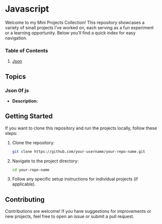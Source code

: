 
# Javascript

Welcome to my Mini Projects Collection! This repository showcases a variety of small projects I've worked on, each serving as a fun experiment or a learning opportunity. Below you'll find a quick index for easy navigation.

### Table of Contents

1. [Json](#json-of-js)

## Topics

### Json 0f js
- **Description:** 

## Getting Started

If you want to clone this repository and run the projects locally, follow these steps:

1. Clone the repository:
   ```bash
   git clone https://github.com/your-username/your-repo-name.git
   ```

2. Navigate to the project directory:
   ```bash
   cd your-repo-name
   ```

3. Follow any specific setup instructions for individual projects (if applicable).

## Contributing

Contributions are welcome! If you have suggestions for improvements or new projects, feel free to open an issue or submit a pull request.
